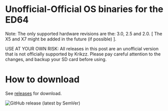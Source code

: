 # Unofficial-Official OS binaries for the ED64

Note: The only supported hardware revisions are the: 3.0, 2.5 and 2.0. [ The X5 and X7 might be added in the future (if possible) ].

USE AT YOUR OWN RISK: All releases in this post are an unofficial version that is not officially supported by Krikzz. Please pay careful attention to the changes, and backup your SD card before using.

# How to download
See [releases](/releases) for download.

![GitHub release (latest by SemVer)](https://img.shields.io/github/downloads/n64-tools/ED64-UnofficialOS-binaries/latest/total)
